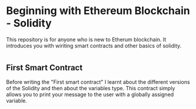 # **Beginning with Ethereum Blockchain - Solidity**

This repository is for anyone who is new to Etherum blockchain. It introduces you with wiriting smart contracts and other basics of solidity.

#

## **First Smart Contract**

Before writing the "First smart contract" I learnt about the different versions of the Solidity and then about the variables type. This contract simply allows you to print your message to the user with a globally assigned variable. 

#

